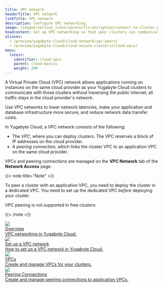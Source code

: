 ```yaml
---
title: VPC network
headerTitle: VPC network
linkTitle: VPC network
description: Configure VPC networking.
image: /images/section_icons/secure/tls-encryption/connect-to-cluster.png
headcontent: Set up VPC networking so that your clusters can communicate privately with applications.
aliases:
  - /preview/yugabyte-cloud/cloud-network/vpc-peers/
  - /preview/yugabyte-cloud/cloud-secure-clusters/cloud-vpcs/
menu:
  latest:
    identifier: cloud-vpcs
    parent: cloud-basics
    weight: 200
---
```


A Virtual Private Cloud (VPC) network allows applications running on instances on the same cloud provider as your Yugabyte Cloud clusters to communicate with those clusters without traversing the public internet; all traffic stays in the cloud provider's network.

Use VPC networks to lower network latencies, make your application and database infrastructure more secure, and reduce network data transfer costs.

In Yugabyte Cloud, a VPC network consists of the following:

- The _VPC_, where you can deploy clusters. The VPC reserves a block of IP addresses on the cloud provider.
- A _peering connection_, which links the cluster VPC to an application VPC on the same cloud provider.

VPCs and peering connections are managed on the **VPC Network** tab of the **Network Access** page.

{{< note title="Note" >}}

To peer a cluster with an application VPC, you need to deploy the cluster in a dedicated VPC. You need to set up the dedicated VPC _before_ deploying your cluster.

VPC peering is not supported in free clusters.

{{< /note >}}

<div class="row">

  <div class="col-12 col-md-6 col-lg-12 col-xl-6">
    <a class="section-link icon-offset" href="./cloud-vpc-intro/">
      <div class="head">
        <img class="icon" src="/images/section_icons/manage/backup.png" aria-hidden="true" />
        <div class="title">Overview</div>
      </div>
      <div class="body">
        VPC networking in Yugabyte Cloud.
      </div>
    </a>
  </div>

  <div class="col-12 col-md-6 col-lg-12 col-xl-6">
    <a class="section-link icon-offset" href="./cloud-vpc-setup/">
      <div class="head">
        <img class="icon" src="/images/section_icons/manage/backup.png" aria-hidden="true" />
        <div class="title">Set up a VPC network</div>
      </div>
      <div class="body">
        How to set up a VPC network in Yugabyte Cloud.
      </div>
    </a>
  </div>

  <div class="col-12 col-md-6 col-lg-12 col-xl-6">
    <a class="section-link icon-offset" href="./cloud-add-vpc/">
      <div class="head">
        <img class="icon" src="/images/section_icons/manage/backup.png" aria-hidden="true" />
        <div class="title">VPCs</div>
      </div>
      <div class="body">
        Create and manage VPCs for your clusters.
      </div>
    </a>
  </div>

  <div class="col-12 col-md-6 col-lg-12 col-xl-6">
    <a class="section-link icon-offset" href="./cloud-add-peering/">
      <div class="head">
        <img class="icon" src="/images/section_icons/quick_start/create_cluster.png" aria-hidden="true" />
        <div class="title">Peering Connections</div>
      </div>
      <div class="body">
        Create and manage peering connections to application VPCs.
      </div>
    </a>
  </div>
<!--
  <div class="col-12 col-md-6 col-lg-12 col-xl-6">
    <a class="section-link icon-offset" href="endpoints/">
      <div class="head">
        <img class="icon" src="/images/section_icons/manage/enterprise/edit_universe.png" aria-hidden="true" />
        <div class="title">Manage Endpoints</div>
      </div>
      <div class="body">
        Manage the endpoints for connecting to clusters.
      </div>
    </a>
  </div>
-->
</div>
